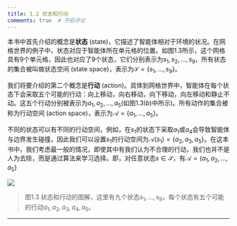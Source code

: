 ```yaml
---
title: 1.2 状态和行动
comments: true  # 开启评论
---
```

本书中首先介绍的概念是**状态** (state)，它描述了智能体相对于环境的状况。在网格世界的例子中，状态对应于智能体所在单元格的位置。如图$1.3$所示，这个网格具有9个单元格，因此也对应了9个状态，它们分别表示为$s_1,s_2,...,s_9$，所有状态的集合被叫做状态空间 (state space)，表示为$\mathcal{S}=\{s_{1},\ldots,s_{9}\}。$

我们将要介绍的第二个概念是**行动** (action)。具体到网格世界中，智能体在每个状态下会采取五个可能的行动：向上移动，向右移动，向下移动，向左移动和静止不动。这五个行动分别被表示为$a_1,a_2,...,a_5$(如图$1.3(b)$中所示)。所有动作的集合被称为行动空间 (action space)，表示为$\mathcal{A}=\{a_{1},\ldots,a_{5}\}$。

不同的状态可以有不同的行动空间，例如，在$s_1$的状态下采取$a_1$或$a_4$会导致智能体与边界发生碰撞，因此我们可以设置$s_1$的行动空间为$\mathcal{A}(s_1)=\{a_{2},a_3,a_{5}\}$。在这本书中，我们考虑最一般的情况，即使其中有我们认为不合理的行动，我们也并不是人为去除，而是通过算法来学习选择。即，对任意状态$s\in\mathcal{S}$，有$\mathcal{A}=\{a_1,a_2,\ldots,a_5\}$

 ![](../img/01/2.png)

 > 图1.3 状态和行动的图解，这里有九个状态${s_1,...,s_9}$，每个状态有五个可能的行动${a_1,a_2,a_3,a_4,a_5}$。

 ---